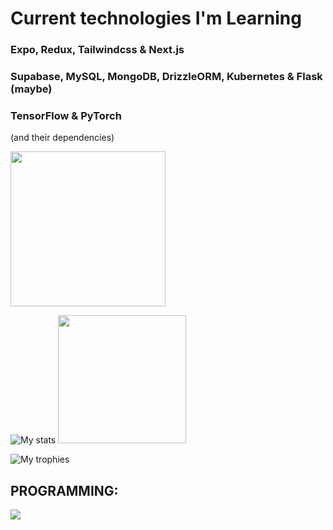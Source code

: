 # Current technologies I'm Learning


### Expo, Redux, Tailwindcss & Next.js

### Supabase, MySQL, MongoDB, DrizzleORM, Kubernetes & Flask (maybe)

### TensorFlow & PyTorch 

(and their dependencies)


<a href="https://wakatime.com/@18171ecc-eef2-4ac3-ad66-e9090f4840fe">
    <img src="https://wakatime.com/badge/user/18171ecc-eef2-4ac3-ad66-e9090f4840fe.svg" width="248">
</a>


  
![My stats](https://github-readme-stats.vercel.app/api?username=LukasOSmith&show_icons=true&theme=dark) <img src="https://akashgutha.gallerycdn.vsassets.io/extensions/akashgutha/qiksit-snippets/0.0.8/1539627816844/Microsoft.VisualStudio.Services.Icons.Default" width="205" height="205">

![My trophies](https://github-profile-trophy.vercel.app/?username=lukasosmith&theme=darkhub&column=-1&margin-w=15&show_icons=true&rank_icon=github)


## PROGRAMMING:
![](https://media.discordapp.net/attachments/1133182568343285880/1197660784973598790/Screenshot_20240115_190633_Instagram.png?=&width=480&height=436)
